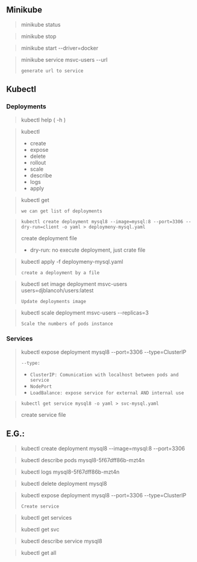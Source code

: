 ## Minikube

> minikube status

> minikube stop

> minikube start --driver=docker

> minikube service msvc-users --url
>
> `generate url to service `

## Kubectl

### Deployments

> kubectl help ( -h )

> kubectl
>
> * create
> * expose
> * delete
> * rollout
> * scale
> * describe
> * logs
> * apply

> kubectl get
>
> `we can get list of deployments`

> `kubectl create deployment mysql8 --image=mysql:8 --port=3306 --dry-run=client -o yaml > deploymeny-mysql.yaml`
>
> create deployment file
>
> * dry-run: no execute deployment, just crate file

> kubectl apply -f deploymeny-mysql.yaml
>
> `create a deployment by a file`

> kubectl set image deployment msvc-users users=djblancoh/users:latest
>
> `Update deployments image`

> kubectl scale deployment msvc-users --replicas=3
>
> `Scale the numbers of pods instance`

### Services

> kubectl expose deployment mysql8 --port=3306 --type=ClusterIP
>
> `--type:`
>
> * `ClusterIP: Comunication with localhost between pods and service`
> * `NodePort`
> * `LoadBalance: expose service for external AND internal use`

> `kubectl get service mysql8 -o yaml > svc-mysql.yaml`
>
> create service file

## E.G.:

> kubectl create deployment mysql8 --image=mysql:8 --port=3306

> kubectl describe pods mysql8-5f67dff86b-mzt4n

> kubectl logs mysql8-5f67dff86b-mzt4n

> kubectl delete deployment mysql8

> kubectl expose deployment mysql8 --port=3306 --type=ClusterIP
>
> `Create service`

> kubectl get services
>
> kubectl get svc

> kubectl describe service mysql8

> kubectl get all
